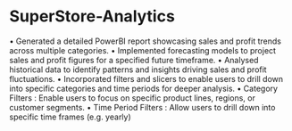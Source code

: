 # SuperStore-Analytics

• Generated a detailed PowerBI report showcasing sales and profit trends across multiple categories. 
• Implemented forecasting models to project sales and profit figures for a specified future timeframe.
• Analysed historical data to identify patterns and insights driving sales and profit fluctuations.
• Incorporated filters and slicers to enable users to drill down into specific categories and time periods for deeper analysis. 
• Category Filters :  Enable users to focus on specific product lines, regions, or customer segments. 
• Time Period Filters :  Allow users to drill down into specific time frames (e.g. yearly)
